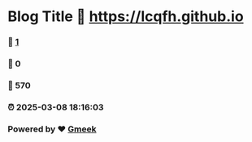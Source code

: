 # Blog Title :link: https://lcqfh.github.io 
### :page_facing_up: [1](https://lcqfh.github.io/tag.html) 
### :speech_balloon: 0 
### :hibiscus: 570 
### :alarm_clock: 2025-03-08 18:16:03 
### Powered by :heart: [Gmeek](https://github.com/Meekdai/Gmeek)
